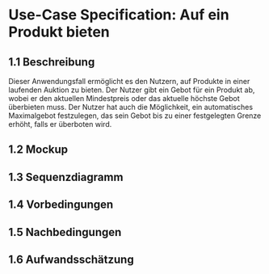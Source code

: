 # Use-Case Specification: Auf ein Produkt bieten
## 1.1 Beschreibung
Dieser Anwendungsfall ermöglicht es den Nutzern, auf Produkte in einer laufenden Auktion zu bieten. Der Nutzer gibt ein Gebot für ein Produkt ab, wobei er den aktuellen Mindestpreis oder das aktuelle höchste Gebot überbieten muss. Der Nutzer hat auch die Möglichkeit, ein automatisches Maximalgebot festzulegen, das sein Gebot bis zu einer festgelegten Grenze erhöht, falls er überboten wird.
## 1.2 Mockup
## 1.3 Sequenzdiagramm
## 1.4 Vorbedingungen
## 1.5 Nachbedingungen
## 1.6 Aufwandsschätzung